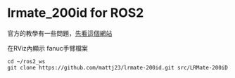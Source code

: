 # lrmate_200id for ROS2
官方的教學有一些問題，[先看這個網站](https://blog.csdn.net/zengaliang/article/details/122444490)

在RViz內顯示 fanuc手臂檔案
```
cd ~/ros2_ws
git clone https://github.com/mattj23/lrmate-200id.git src/LRMate-200iD
```

